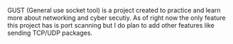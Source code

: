 GUST (General use socket tool) is a project created to practice and learn more about networking and cyber secutiy. As of right now the only feature this project has is port scanning but I do plan to add other features like sending TCP/UDP packages.

